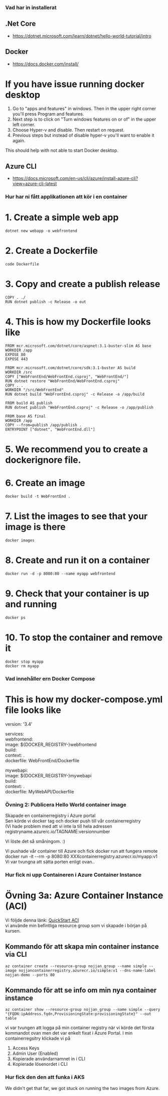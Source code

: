 ### Vad har in installerat
## .Net Core
  - https://dotnet.microsoft.com/learn/dotnet/hello-world-tutorial/intro
 
## Docker
  - https://docs.docker.com/install/
  # If you have issue running docker desktop

  1. Go to "apps and features" in windows. Then in the upper right corner you'll press Program and features.
  2. Next step is to click on "Turn windows features on or of" in the upper left corner. 
  3. Choose Hyper-v and disable. Then restart on request. 
  4. Previous steps but instead of disable hyper-v you'll want to enable it again.
  
  This should help with not able to start Docker desktop.
  
 ## Azure CLI
  - https://docs.microsoft.com/en-us/cli/azure/install-azure-cli?view=azure-cli-latest
  
### Hur har ni fått applikationen att kör i en container
  # 1. Create a simple web app
    dotnet new webapp -o webfrontend
 
  # 2. Create a Dockerfile
    code Dockerfile
  
  # 3. Copy and create a publish release
    COPY . ./
    RUN dotnet publish -c Release -o out
 
  # 4. This is how my Dockerfile looks like
    
    FROM mcr.microsoft.com/dotnet/core/aspnet:3.1-buster-slim AS base  
    WORKDIR /app  
    EXPOSE 80  
    EXPOSE 443  

    FROM mcr.microsoft.com/dotnet/core/sdk:3.1-buster AS build  
    WORKDIR /src  
    COPY ["WebFrontEnd/WebFrontEnd.csproj", "WebFrontEnd/"]  
    RUN dotnet restore "WebFrontEnd/WebFrontEnd.csproj"  
    COPY . .  
    WORKDIR "/src/WebFrontEnd"  
    RUN dotnet build "WebFrontEnd.csproj" -c Release -o /app/build  

    FROM build AS publish  
    RUN dotnet publish "WebFrontEnd.csproj" -c Release -o /app/publish  

    FROM base AS final  
    WORKDIR /app  
    COPY --from=publish /app/publish .  
    ENTRYPOINT ["dotnet", "WebFrontEnd.dll"]  

  # 5. We recommend you to create a dockerignore file.
  
  # 6. Create an image
    docker build -t WebFrontEnd .
  
  # 7. List the images to see that your image is there
    docker images
  
  # 8. Create and run it on a container
    docker run -d -p 8080:80 --name myapp webfrontend
  
  # 9. Check that your container is up and running
    docker ps 
  
  # 10. To stop the container and remove it
    docker stop myapp
    docker rm myapp

### Vad innehåller ern Docker Compose
# This is how my docker-compose.yml file looks like
version: '3.4'  

services:  
  webfrontend:  
    image: ${DOCKER_REGISTRY-}webfrontend  
    build:  
      context: .  
      dockerfile: WebFrontEnd/Dockerfile  

  mywebapi:  
    image: ${DOCKER_REGISTRY-}mywebapi  
    build:  
      context: .  
      dockerfile: MyWebAPI/Dockerfile  

### Övning 2: Publicera Hello World container image

Skapade en containerregistry i Azure portal  
Sen körde vi docker tag och docker push till vår containerregistry  
(Vi hade problem med att vi inte la till hela adressen registryname.azurerc.io/TAGNAME:versionnumber  

Vi löste det så småningom. :)  

Vi pushade vår container till Azure och fick docker run att fungera remote  
docker run -it --rm -p 8080:80 XXXcontainerregistry.azurecr.io/myapp:v1  
Vi var tvungna att sätta porten enligt ovan..        
### Hur fick ni upp Containeren i Azure Container Instance  

# Övning 3a: Azure Container Instance (ACI)  

Vi följde denna länk: [QuickStart ACI](https://docs.microsoft.com/en-us/azure/container-instances/container-instances-quickstart)  
vi använde min befintliga resource group som vi skapade i början på kursen.  

## Kommando för att skapa min container instance via CLI
`az container create --resource-group nojjan_group --name simple --image nojjancontainerregistry.azurecr.io/simple:v1 --dns-name-label nojjan-demo --ports 80`  

## Kommando för att se info om min nya container instance
`az container show --resource-group nojjan_group --name simple --query "{FQDN:ipAddress.fqdn,ProvisioningState:provisioningState}" --out table`  
 
vi var tvungen att logga på min container registry när vi körde det första kommandot ovan men det var enkelt fixat i Azure Portal. I min containerregsitry klickade vi på   
1. Access Keys  
2. Admin User (Enabled)  
3. Kopierade användarnamnet in i CLI  
4. Kopierade lösenordet i CLI  

### Hur fick den den att funka i AKS
We didn't get that far, we got stuck on running the two images from Azure.  
  







